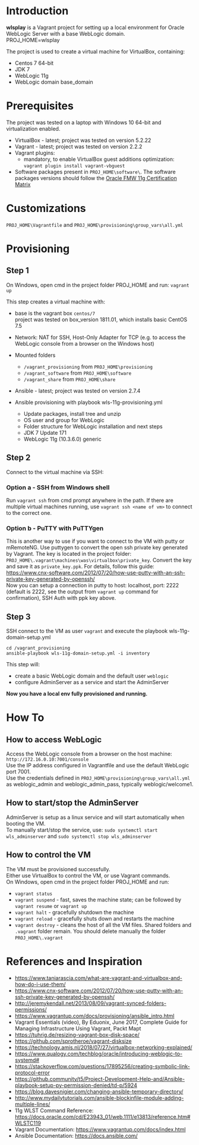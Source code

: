 # Introduction
__wlsplay__ is a Vagrant project for setting up a local environment for Oracle WebLogic Server with a base WebLogic domain.  
PROJ_HOME=wlsplay

The project is used to create a virtual machine for VirtualBox, containing:
* Centos 7 64-bit
* JDK 7
* WebLogic 11g
* WebLogic domain base_domain

# Prerequisites
The project was tested on a laptop with Windows 10 64-bit and virtualization enabled.
* VirtualBox - latest; project was tested on version 5.2.22
* Vagrant - latest; project was tested on version 2.2.2
* Vagrant plugins:
	* mandatory, to enable VirtualBox guest additions optimization: `vagrant plugin install vagrant-vbguest`
* Software packages present in `PROJ_HOME\software\`. The software packages versions should follow the [Oracle FMW 11g Certification Matrix](https://www.oracle.com/technetwork/middleware/downloads/fmw-11gr1certmatrix.xls)

# Customizations
`PROJ_HOME\Vagrantfile` and `PROJ_HOME\provisioning\group_vars\all.yml`

# Provisioning
## Step 1
On Windows, open cmd in the project folder PROJ_HOME and run:
`vagrant up`

This step creates a virtual machine with:
- base is the vagrant box `centos/7`  
  project was tested on box_version 1811.01, which installs basic CentOS 7.5
- Network: NAT for SSH, Host-Only Adapter for TCP (e.g. to access the WebLogic console from a browser on the Windows host)

- Mounted folders
	- `/vagrant_provisioning` from `PROJ_HOME\provisioning`
	- `/vagrant_software` from `PROJ_HOME\software`
	- `/vagrant_share` from `PROJ_HOME\share`

- Ansible - latest; project was tested on version 2.7.4
- Ansible provisioning with playbook wls-11g-provisioning.yml
	- Update packages, install tree and unzip
	- OS user and group for WebLogic
	- Folder structure for WebLogic installation and next steps
	- JDK 7 Update 171
	- WebLogic 11g (10.3.6.0) generic

## Step 2
Connect to the virtual machine via SSH:
### Option a - SSH from Windows shell
Run `vagrant ssh` from cmd prompt anywhere in the path. If there are multiple virtual machines running, use `vagrant ssh <name of vm>` to connect to the correct one.
### Option b - PuTTY with PuTTYgen
This is another way to use if you want to connect to the VM with putty or mRemoteNG. 
Use puttygen to convert the open ssh private key generated by Vagrant. The key is located in the project folder: `PROJ_HOME\.vagrant\machines\was\virtualbox\private_key`. Convert the key and save it as `private_key.ppk`. 
For details, follow this guide: https://www.cnx-software.com/2012/07/20/how-use-putty-with-an-ssh-private-key-generated-by-openssh/  
Now you can setup a connection in putty to host: localhost, port: 2222 (default is 2222, see the output from `vagrant up` command for confirmation), SSH Auth with ppk key above.

## Step 3
SSH connect to the VM as user `vagrant` and execute the playbook wls-11g-domain-setup.yml

	cd /vagrant_provisioning
	ansible-playbook wls-11g-domain-setup.yml -i inventory

This step will:
- create a basic WebLogic domain and the default user `weblogic`
- configure AdminServer as a service and start the AdminServer

__Now you have a local env fully provisioned and running.__

# How To
## How to access WebLogic
Access the WebLogic console from a browser on the host machine: `http://172.16.0.10:7001/console`  
Use the IP address configured in Vagrantfile and use the default WebLogic port 7001.  
Use the credentials defined in `PROJ_HOME\provisioning\group_vars\all.yml` as weblogic_admin and weblogic_admin_pass, typically weblogic/welcome1.

## How to start/stop the AdminServer
AdminServer is setup as a linux service and will start automatically when booting the VM.  
To manually start/stop the service, use: `sudo systemctl start wls_adminserver` and `sudo systemctl stop wls_adminserver`

## How to control the VM
The VM must be provisioned successfully.  
Either use VirtualBox to control the VM, or use Vagrant commands.  
On Windows, open cmd in the project folder PROJ_HOME and run:
- `vagrant status`
- `vagrant suspend` - fast, saves the machine state; can be followed by `vagrant resume` or `vagrant up`
- `vagrant halt` - gracefully shutdown the machine
- `vagrant reload` - gracefully shuts down and restarts the machine
- `vagrant destroy` - cleans the host of all the VM files. Shared folders and `.vagrant` folder remain. You should delete manually the folder `PROJ_HOME\.vagrant`

# References and Inspiration
* https://www.taniarascia.com/what-are-vagrant-and-virtualbox-and-how-do-i-use-them/
* https://www.cnx-software.com/2012/07/20/how-use-putty-with-an-ssh-private-key-generated-by-openssh/
* http://jeremykendall.net/2013/08/09/vagrant-synced-folders-permissions/
* https://www.vagrantup.com/docs/provisioning/ansible_intro.html
* Vagrant Essentials (video), By Eduonix, June 2017, Complete Guide for Managing Infrastructure Using Vagrant, Packt Mapt
* https://tuhrig.de/resizing-vagrant-box-disk-space/
* https://github.com/sprotheroe/vagrant-disksize
* https://technology.amis.nl/2018/07/27/virtualbox-networking-explained/
* https://www.qualogy.com/techblog/oracle/introducing-weblogic-to-systemd#
* https://stackoverflow.com/questions/17895256/creating-symbolic-link-protocol-error
* https://github.community/t5/Project-Development-Help-and/Ansible-playbook-setup-py-permission-denied/td-p/5924
* https://blog.davesnigier.com/changing-ansible-temporary-directory/
* http://www.mydailytutorials.com/ansible-blockinfile-module-adding-multiple-lines/
* 11g WLST Command Reference: https://docs.oracle.com/cd/E23943_01/web.1111/e13813/reference.htm#WLSTC119
* Vagrant Documentation: https://www.vagrantup.com/docs/index.html
* Ansible Documentation: https://docs.ansible.com/

